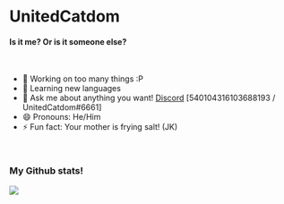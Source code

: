 # UnitedCatdom
#### Is it me? Or is it someone else?



<br>

- 🔭 Working on too many things :P
- 🌱 Learning new languages
- 💬 Ask me about anything you want! [Discord](https://discord.com/users/540104316103688193) [540104316103688193 / UnitedCatdom#6661]
- 😄 Pronouns: He/Him
- ⚡ Fun fact: Your mother is frying salt! (JK)
<!-- - 👯 Collaboration with ... -->
<!-- - 🤔 I’m looking for help with ... -->



<br>

### My Github stats!

![](https://github-readme-stats.vercel.app/api?username=CuteBladeYT&count_private=true&show_icons=true&include_all_commits=true&hide_border=true&bg_color=00000000)
